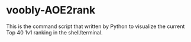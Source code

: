 # voobly-AOE2rank
This is the command script that written by Python to visualize the current Top 40 1v1 ranking in the shell/terminal. 
